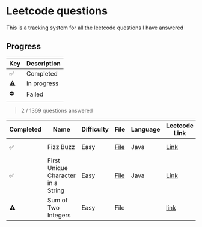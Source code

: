 # Leetcode questions

This is a tracking system for all the leetcode questions I have answered

## Progress

| Key | Description |
| --- | --- |
| ✅ | Completed |
| ⚠️ | In progress |
| ⛔️ | Failed |

> 2 / 1369 questions answered

| Completed | Name | Difficulty | File | Language | Leetcode Link | Solved on |
| --- | --- | --- | --- | --- | --- | --- |
| ✅ | Fizz Buzz | Easy | [File](easy/fizzbuzz.java) | Java | [Link](https://leetcode.com/problems/fizz-buzz/) | 2020-03-06 |
| ✅ | First Unique Character in a String | Easy | [File](easy/firstUniqueCharInString.java) | Java | [Link](https://leetcode.com/problems/first-unique-character-in-a-string/) | 2020-03-06 |
| ⚠️ | Sum of Two Integers | Easy | File |  | [link](https://leetcode.com/problems/sum-of-two-integers/) | |
